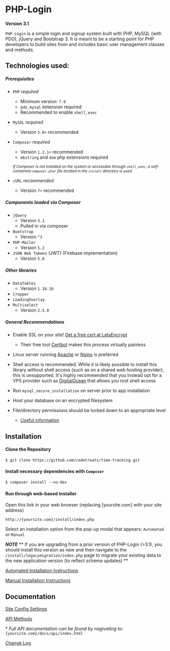 PHP-Login
=========
**Version 3.1**

`PHP-Login` is a simple login and signup system built with PHP, MySQL (with PDO), jQuery and Bootstrap 3. It is meant to be a starting point for PHP developers to build sites from and includes basic user management classes and methods.


Technologies used:
------------------
##### Prerequisites

- `PHP` *_required_*
	- Minimum version: `7.0`
	- `pdo_mysql` extension required
	- Recommended to enable `shell_exec`

- `MySQL` *_required_*
	- Version `5.6+` recommended

- `Composer` *_required_*
	- Version `1.2.1+` recommended
	- `mbstring` and `dom` php extensions required

	 <small>*If Composer is not installed on the system or accessible through `shell_exec`, a self-contained `composer.phar` file located in the `install` directory is used*</small>

- `cURL` _recommended_
	- Version `7+` recommended

##### Components loaded via Composer
- `jQuery`
	- Version `3.1`
	- Pulled in via composer
- `Bootstrap`
	- Version `^3`
- `PHP-Mailer`
	- Version `5.2`
- `JSON Web Tokens` (JWT) (Firebase implementation)
	- Version `5.0`

##### Other libraries
- `DataTables`
	- Version `1.10.16`
- `Cropper`
- `LoadingOverlay`
- `Multiselect`
	- Version `2.5.0`

##### General Recommendations

- Enable SSL on your site! [Get a free cert at LetsEncrypt](https://letsencrypt.org)
	 - Their free tool [Certbot](https://certbot.eff.org) makes this process virtually painless

- Linux server running [Apache](https://www.apache.org) or [Nginx](https://nginx.org) is preferred

- Shell access is recommended. While it is likely possible to install this library without shell access (such as on a shared web hosting provider), this is unsupported. It's highly recommended that you instead opt for a VPS provider such as [DigitalOcean](https://m.do.co/c/da6f17522df3) that allows you root shell access

- Run `mysql_secure_installation` on server prior to app installation

- Host your database on an encrypted filesystem

- File/directory permissions should be locked down to an appropriate level
	- [Useful information](https://www.digitalocean.com/community/tutorials/linux-permissions-basics-and-how-to-use-umask-on-a-vps#types-of-permissions)

Installation
------------

#### Clone the Repository
	$ git clone https://github.com/codetreats/time-tracking.git

#### Install necessary dependencies with `Composer`
	$ composer install --no-dev

#### Run through web-based installer
Open this link in your web browser (replacing [yoursite.com] with your site address)

    http://{yoursite.com}/install/index.php

Select an installation option from the pop-up modal that appears: `Automated` or `Manual`

***NOTE*** ** If you are upgrading from a prior version of PHP-Login (>3.1), you should install this version as new and then navigate to the `/install/legacymigration/index.php` page to migrate your existing data to the new application version (to reflect schema updates) **

[Automated Installation Instructions](docs/install_automated.md)

[Manual Installation Instructions](docs/install_manual.md)

Documentation
-------------
[Site Config Settings](docs/site_config.md)

[API Methods](docs/methods.md)

\* *Full API documentation can be found by nagivating to:* `{yoursite.com}/docs/api/index.html`

[Change Log](docs/changelog.md)

